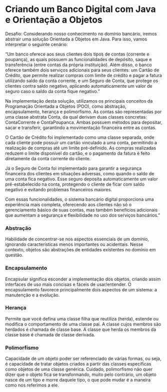 # Criando um Banco Digital com Java e Orientação a Objetos

Desafio: Considerando nosso conhecimento no domínio bancário, iremos abstrair uma solução Orientada a Objetos em Java. Para isso, vamos interpretar o seguinte cenário:

“Um banco oferece aos seus clientes dois tipos de contas (corrente e poupança), as quais possuem as funcionalidades de depósito, saque e transferência (entre contas da própria instituição). Além disso, o banco oferece também dois serviços adicionais para seus clientes: um Cartão de Crédito, que permite realizar compras com limite de crédito e pagar a fatura utilizando saldo da conta corrente, e um Seguro de Conta, que protege os clientes contra saldo negativo, aplicando automaticamente um valor de seguro caso o saldo da conta fique negativo.”

Na implementação desta solução, utilizamos os principais conceitos da Programação Orientada a Objetos (POO), como abstração, encapsulamento, herança e polimorfismo. As contas são representadas por uma classe abstrata Conta, da qual derivam duas classes concretas: ContaCorrente e ContaPoupanca. Ambas possuem métodos para depositar, sacar e transferir, garantindo a movimentação financeira entre as contas.

O Cartão de Crédito foi implementado como uma classe separada, onde cada cliente pode possuir um cartão vinculado a uma conta, permitindo a realização de compras até um limite pré-definido. As compras realizadas reduzem o limite disponível do cartão, e o pagamento da fatura é feito diretamente da conta corrente do cliente.

Já o Seguro de Conta foi implementado para garantir a segurança financeira dos clientes em situações adversas, como quando o saldo de uma conta fica negativo. Esse seguro deposita automaticamente um valor pré-estabelecido na conta, protegendo o cliente de ficar com saldo negativo e evitando problemas financeiros maiores.

Com essas funcionalidades, o sistema bancário digital proporciona uma experiência mais completa, oferecendo aos clientes não só o gerenciamento básico de suas contas, mas também benefícios adicionais que aumentam a segurança e flexibilidade no uso dos serviços bancários.”

### Abstração
Habilidade de concentrar-se nos aspectos essenciais de um domínio, ignorando características menos importantes ou acidentais. Nesse contexto, objetos são abstrações de entidades existentes no domínio em questão.

### Encapsulamento
Encapsular significa esconder a implementação dos objetos, criando assim interfaces de uso mais concisas e fáceis de usar/entender. O encapsulamento favorece principalmente dois aspectos de um sistema: a manutenção e a evolução.

### Herança
Permite que você defina uma classe filha que reutiliza (herda), estende ou modifica o comportamento de uma classe pai. A classe cujos membros são herdados é chamada de classe base. A classe que herda os membros da classe base é chamada de classe derivada.

### Polimorfismo
Capacidade de um objeto poder ser referenciado de várias formas, ou seja, é capacidade de tratar objetos criados a partir das classes específicas como objetos de uma classe genérica. Cuidado, polimorfismo não quer dizer que o objeto fica se transformando, muito pelo contrário, um objeto nasce de um tipo e morre daquele tipo, o que pode mudar é a maneira como nos referimos a ele.
